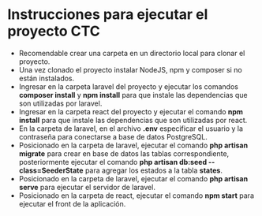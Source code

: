 # Instrucciones para ejecutar el proyecto CTC

- Recomendable crear una carpeta en un directorio local para clonar el proyecto.
- Una vez clonado el proyecto instalar NodeJS, npm y composer si no están instalados.
- Ingresar en la carpeta laravel del proyecto y ejecutar los comandos **composer install** y **npm install** para que instale las dependencias que son utilizadas por laravel.
- Ingresar en la carpeta react del proyecto y ejecutar el comando **npm install** para que instale las dependencias que son utilizadas por react.
- En la carpeta de laravel, en el archivo **.env** especificar el usuario y la contraseña para conectarse a base de datos PostgreSQL.
- Posicionado en la carpeta de laravel, ejecutar el comando **php artisan migrate** para crear en base de datos las tablas correspondiente, posteriormente ejecutar el comando **php artisan db:seed --class=SeederState** para agregar los estados a la tabla **states**.
- Posicionado en la carpeta de laravel, ejecutar el comando **php artisan serve** para ejecutar el servidor de laravel.
- Posicionado en la carpeta de react, ejecutar el comando **npm start** para ejecutar el front de la aplicación. 
